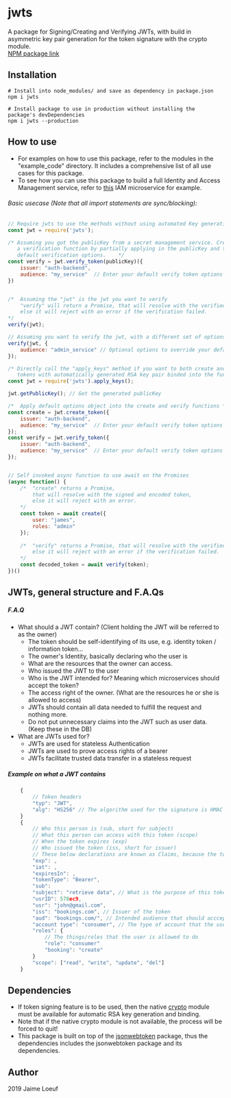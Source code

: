 # jwts
A package for Signing/Creating and Verifying JWTs, with build in asymmetric key pair generation for the token signature with the crypto module.  
[NPM package link](https://www.npmjs.com/package/jwts)

## Installation
```cli
# Install into node_modules/ and save as dependency in package.json
npm i jwts

# Install package to use in production without installing the package's devDependencies
npm i jwts --production
```

## How to use
- For examples on how to use this package, refer to the modules in the "example_code" directory. It includes a comprehensive list of all use cases for this package.
- To see how you can use this package to build a full Identity and Access Management service, refer to [this](https://github.com/Jaimeloeuf/police-man) IAM microservice for example.
###### Basic usecase (Note that all import statements are sync/blocking):
```js
// Require jwts to use the methods without using automated Key generation and binding
const jwt = require('jwts');

/* Assuming you got the publicKey from a secret management service. Create
   a verification function by partially applying in the publicKey and the
   default verification options.	*/
const verify = jwt.verify_token(publicKey)({
	issuer: "auth-backend",
    audience: "my_service"	// Enter your default verify token options
})


/*  Assuming the "jwt" is the jwt you want to verify
    "verify" will return a Promise, that will resolve with the verified and decoded token,
    else it will reject with an error if the verification failed.
*/
verify(jwt);

// Assuming you want to verify the jwt, with a different set of options
verify(jwt, {
	audience: "admin_service" // Optional options to override your default options
});
```
```js
/* Directly call the "apply_keys" method if you want to both create and verify the
   tokens with automatically generated RSA key pair binded into the functions.	*/
const jwt = require('jwts').apply_keys();

jwt.getPublicKey(); // Get the generated publicKey

/*	Apply default options object into the create and verify functions */
const create = jwt.create_token({
	issuer: "auth-backend",
    audience: "my_service"	// Enter your default verify token options
});
const verify = jwt.verify_token({
	issuer: "auth-backend",
    audience: "my_service"	// Enter your default verify token options
});


// Self invoked async function to use await on the Promises
(async function() {
    /*  "create" returns a Promise,
        that will resolve with the signed and encoded token,
        else it will reject with an error.
    */
    const token = await create({
        user: "james",
        roles: "admin"
    });
    
    /*  "verify" returns a Promise, that will resolve with the verified and decoded token,
        else it will reject with an error if the verification failed.
    */
    const decoded_token = await verify(token);
})()
```

## JWTs, general structure and F.A.Qs
##### F.A.Q
- What should a JWT contain?   (Client holding the JWT will be referred to as the owner)
  - The token should be self-identifying of its use, e.g. identity token / information token...
  - The owner's Identity, basically declaring who the user is
  - What are the resources that the owner can access.
  - Who issued the JWT to the user
  - Who is the JWT intended for? Meaning which microservices should accept the token?
  - The access right of the owner. (What are the resources he or she is allowed to access)
  - JWTs should contain all data needed to fulfill the request and nothing more.
  - Do not put unnecessary claims into the JWT such as user data. (Keep these in the DB)
- What are JWTs used for?
  - JWTs are used for stateless Authentication
  - JWTs are used to prove access rights of a bearer
  - JWTs facilitate trusted data transfer in a stateless request
##### Example on what a JWT contains
```js
    {
    	// Token headers
        "typ": "JWT",
        "alg": "HS256" // The algorithm used for the signature is HMAC SHA-256
    }
    {
        // Who this person is (sub, short for subject)
        // What this person can access with this token (scope)
        // When the token expires (exp)
        // Who issued the token (iss, short for issuer)
        // These below declarations are known as Claims, because the token creator claims a set of assertions that can be used to ‘know’ things about the subject. Because the token is signed with a secret key, you can verify its signature and implicitly trust what is claimed.
        "exp": ,
        "iat": ,
        "expiresIn": ,
        "tokenType": "Bearer",
        "sub":
        "subject": "retrieve data", // What is the purpose of this token/request?
        "usrID": 578ec9,
        "usr": "john@gmail.com",
        "iss": "bookings.com", // Issuer of the token
        "aud": "bookings.com/", // Intended audience that should acccept the token
        "account type": "consumer", // The type of account that the user has
        "roles": {
            // The things/roles that the user is allowed to do
            "role": "consumer"
            "booking": "create"
        }
        "scope": ["read", "write", "update", "del"]
    }
```


## Dependencies
- If token signing feature is to be used, then the native [crypto](https://nodejs.org/api/crypto.html) module must be available for automatic RSA key generation and binding.
- Note that if the native crypto module is not available, the process will be forced to quit!
- This package is built on top of the [jsonwebtoken](https://www.npmjs.com/package/jsonwebtoken) package, thus the dependencies includes the jsonwebtoken package and its dependencies.

## Author
2019 Jaime Loeuf